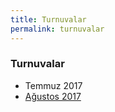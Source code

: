 ```yaml
---
title: Turnuvalar
permalink: turnuvalar
---
```


### Turnuvalar

- Temmuz 2017
- [Ağustos 2017](/turnuvalar/agustos)
